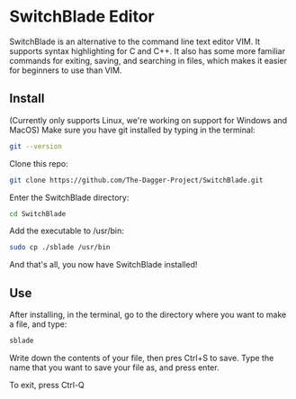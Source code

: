 # SwitchBlade Editor
SwitchBlade is an alternative to the command line text editor VIM. It supports syntax highlighting for C and C++. It also has some more familiar commands for exiting, saving, and searching in files, which makes it easier for beginners to use than VIM. 

## Install
(Currently only supports Linux, we're working on support for Windows and MacOS)
Make sure you have git installed by typing in the terminal:

```bash
git --version
```
Clone this repo:

```bash
git clone https://github.com/The-Dagger-Project/SwitchBlade.git
```
Enter the SwitchBlade directory:

```bash
cd SwitchBlade
```
Add the executable to /usr/bin:

```bash
sudo cp ./sblade /usr/bin
```

And that's all, you now have SwitchBlade installed!

## Use
After installing, in the terminal, go to the directory where you want to make a file, and type:

```bash
sblade
```

Write down the contents of your file, then pres Ctrl+S to save. Type the name that you want to save your file as, and press enter.

To exit, press Ctrl-Q